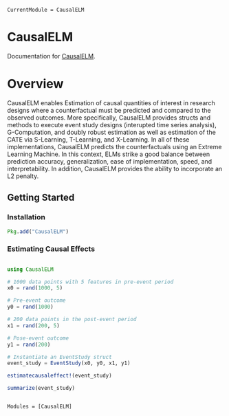 ```@meta
CurrentModule = CausalELM
```

# CausalELM

Documentation for [CausalELM](https://github.com/dscolby/CausalELM.jl).

# Overview

CausalELM enables Estimation of causal quantities of interest in research designs where a 
counterfactual must be predicted and compared to the observed outcomes. More specifically, 
CausalELM provides structs and methods to execute event study designs (interupted time 
series analysis), G-Computation, and doubly robust estimation as well as estimation of the 
CATE via S-Learning, T-Learning, and X-Learning. In all of these implementations, CausalELM 
predicts the counterfactuals using an Extreme Learning Machine. In this context, ELMs strike
a good balance between prediction accuracy, generalization, ease of implementation, speed, 
and interpretability. In addition, CausalELM provides the ability to incorporate an L2 
penalty.

## Getting Started

### Installation
```julia
Pkg.add("CausalELM")
```

### Estimating Causal Effects
```julia

using CausalELM

# 1000 data points with 5 features in pre-event period
x0 = rand(1000, 5)

# Pre-event outcome
y0 = rand(1000)

# 200 data points in the post-event period
x1 = rand(200, 5)

# Pose-event outcome
y1 = rand(200)

# Instantiate an EventStudy struct
event_study = EventStudy(x0, y0, x1, y1)

estimatecausaleffect!(event_study)

summarize(event_study)
```

```@index
```

```@autodocs
Modules = [CausalELM]
```